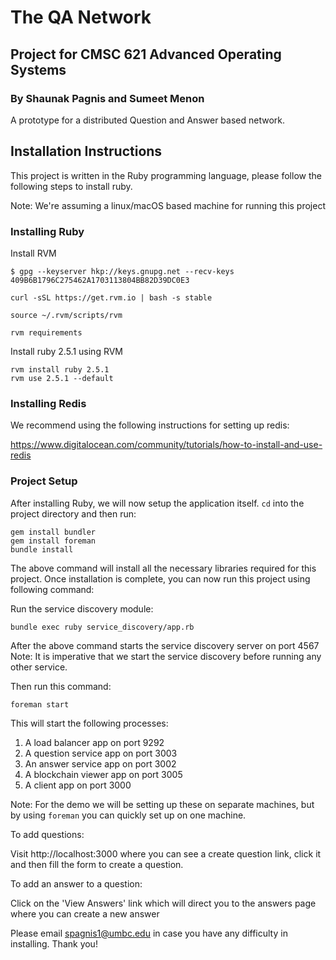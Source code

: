 # The QA Network 
## Project for CMSC 621 Advanced Operating Systems
### By Shaunak Pagnis and Sumeet Menon

A prototype for a distributed Question and Answer based network.

## Installation Instructions

This project is written in the Ruby programming language, please follow the following steps to install ruby.

Note: We're assuming a linux/macOS based machine for running this project

### Installing Ruby

Install RVM

~~~shell
$ gpg --keyserver hkp://keys.gnupg.net --recv-keys 409B6B1796C275462A1703113804BB82D39DC0E3
~~~

~~~shell
curl -sSL https://get.rvm.io | bash -s stable
~~~

~~~shell
source ~/.rvm/scripts/rvm
~~~

~~~shell
rvm requirements
~~~

Install ruby 2.5.1 using RVM

~~~shell
rvm install ruby 2.5.1
rvm use 2.5.1 --default
~~~

### Installing Redis

We recommend using the following instructions for setting up redis:

https://www.digitalocean.com/community/tutorials/how-to-install-and-use-redis

### Project Setup

After installing Ruby, we will now setup the application itself.
`cd` into the project directory and then run:
~~~shell
gem install bundler
gem install foreman
bundle install
~~~

The above command will install all the necessary libraries required for this project.
Once installation is complete, you can now run this project using following command:

Run the service discovery module:
~~~shell
bundle exec ruby service_discovery/app.rb
~~~
After the above command starts the service discovery server on port 4567
Note: It is imperative that we start the service discovery before running any other service.

Then run this command:
~~~shell
foreman start
~~~

This will start the following processes:

1. A load balancer app on port 9292
2. A question service app on port 3003
3. An answer service app on port 3002
4. A blockchain viewer app on port 3005
5. A client app on port 3000

Note: For the demo we will be setting up these on separate machines, but by using `foreman` you can quickly set up on one machine.


To add questions:

Visit http://localhost:3000 where you can see a create question link, click it and then fill the form to create a question.


To add an answer to a question:

Click on the 'View Answers' link which will direct you to the answers page where you can create a new answer

Please email spagnis1@umbc.edu in case you have any difficulty in installing. Thank you!
